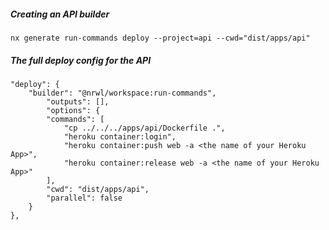 ##### Creating an API builder

```shell
nx generate run-commands deploy --project=api --cwd="dist/apps/api"
```

##### The full deploy config for the API

```
"deploy": {
    "builder": "@nrwl/workspace:run-commands",
        "outputs": [],
        "options": {
        "commands": [
            "cp ../../../apps/api/Dockerfile .",
            "heroku container:login",
            "heroku container:push web -a <the name of your Heroku App>",
            "heroku container:release web -a <the name of your Heroku App>"
        ],
        "cwd": "dist/apps/api",
        "parallel": false
    }
},
```
